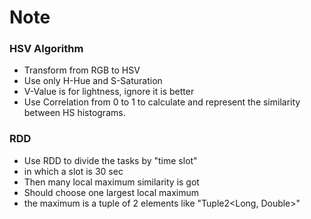 # Note

### HSV Algorithm
* Transform from RGB to HSV
* Use only H-Hue and S-Saturation
* V-Value is for lightness, ignore it is better
* Use Correlation from 0 to 1 to calculate and represent the similarity between HS histograms.

### RDD
* Use RDD to divide the tasks by "time slot"
* in which a slot is 30 sec
* Then many local maximum similarity is got
* Should choose one largest local maximum
* the maximum is a tuple of 2 elements like "Tuple2<Long, Double>"
